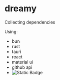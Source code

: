 # dreamy
Collecting dependencies
  

Using:
- bun
- rust
- tauri
- react
- material ui
- github api
- ![Static Badge](https://img.shields.io/badge/Checked_with-Biome-60a5fa?style=flat&logo=biome)